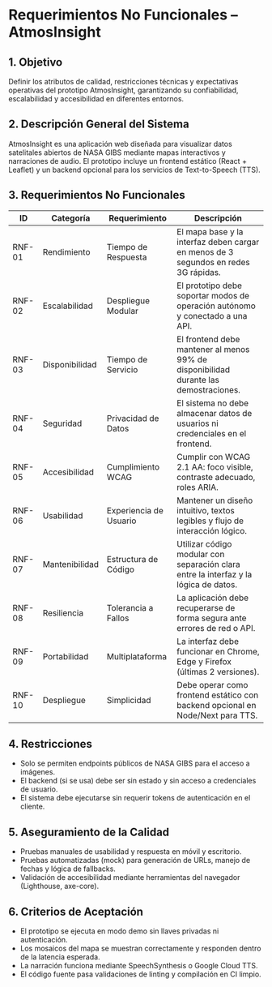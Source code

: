 # Requerimientos No Funcionales – AtmosInsight

## 1. Objetivo
Definir los atributos de calidad, restricciones técnicas y expectativas operativas del prototipo AtmosInsight, garantizando su confiabilidad, escalabilidad y accesibilidad en diferentes entornos.

## 2. Descripción General del Sistema
AtmosInsight es una aplicación web diseñada para visualizar datos satelitales abiertos de NASA GIBS mediante mapas interactivos y narraciones de audio. El prototipo incluye un frontend estático (React + Leaflet) y un backend opcional para los servicios de Text-to-Speech (TTS).

## 3. Requerimientos No Funcionales

| ID | Categoría | Requerimiento | Descripción |
|----|-----------|---------------|-------------|
| RNF-01 | Rendimiento | Tiempo de Respuesta | El mapa base y la interfaz deben cargar en menos de 3 segundos en redes 3G rápidas. |
| RNF-02 | Escalabilidad | Despliegue Modular | El prototipo debe soportar modos de operación autónomo y conectado a una API. |
| RNF-03 | Disponibilidad | Tiempo de Servicio | El frontend debe mantener al menos 99% de disponibilidad durante las demostraciones. |
| RNF-04 | Seguridad | Privacidad de Datos | El sistema no debe almacenar datos de usuarios ni credenciales en el frontend. |
| RNF-05 | Accesibilidad | Cumplimiento WCAG | Cumplir con WCAG 2.1 AA: foco visible, contraste adecuado, roles ARIA. |
| RNF-06 | Usabilidad | Experiencia de Usuario | Mantener un diseño intuitivo, textos legibles y flujo de interacción lógico. |
| RNF-07 | Mantenibilidad | Estructura de Código | Utilizar código modular con separación clara entre la interfaz y la lógica de datos. |
| RNF-08 | Resiliencia | Tolerancia a Fallos | La aplicación debe recuperarse de forma segura ante errores de red o API. |
| RNF-09 | Portabilidad | Multiplataforma | La interfaz debe funcionar en Chrome, Edge y Firefox (últimas 2 versiones). |
| RNF-10 | Despliegue | Simplicidad | Debe operar como frontend estático con backend opcional en Node/Next para TTS. |

## 4. Restricciones
- Solo se permiten endpoints públicos de NASA GIBS para el acceso a imágenes.  
- El backend (si se usa) debe ser sin estado y sin acceso a credenciales de usuario.  
- El sistema debe ejecutarse sin requerir tokens de autenticación en el cliente.

## 5. Aseguramiento de la Calidad
- Pruebas manuales de usabilidad y respuesta en móvil y escritorio.  
- Pruebas automatizadas (mock) para generación de URLs, manejo de fechas y lógica de fallbacks.  
- Validación de accesibilidad mediante herramientas del navegador (Lighthouse, axe-core).  

## 6. Criterios de Aceptación
- El prototipo se ejecuta en modo demo sin llaves privadas ni autenticación.  
- Los mosaicos del mapa se muestran correctamente y responden dentro de la latencia esperada.  
- La narración funciona mediante SpeechSynthesis o Google Cloud TTS.  
- El código fuente pasa validaciones de linting y compilación en CI limpio.
